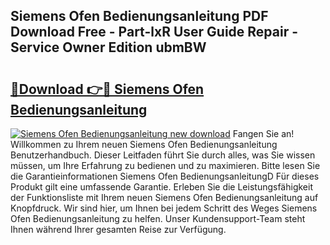 ## Siemens Ofen Bedienungsanleitung PDF Download Free - Part-lxR User Guide Repair - Service Owner Edition ubmBW

# <h2><a href="http://df1977.blite.top/?on=Siemens+Ofen+Bedienungsanleitung">🔗Download 👉🔴 Siemens Ofen Bedienungsanleitung</a></h2>

[![Siemens Ofen Bedienungsanleitung new download](https://i.imgur.com/lujVjoI.png)](http://df1977.blite.top/?on=Siemens+Ofen+Bedienungsanleitung)
Fangen Sie an! Willkommen zu Ihrem neuen Siemens Ofen Bedienungsanleitung Benutzerhandbuch. Dieser Leitfaden führt Sie durch alles, was Sie wissen müssen, um Ihre Erfahrung zu bedienen und zu maximieren. Bitte lesen Sie die Garantieinformationen Siemens Ofen BedienungsanleitungD Für dieses Produkt gilt eine umfassende Garantie. Erleben Sie die Leistungsfähigkeit der Funktionsliste mit Ihrem neuen Siemens Ofen Bedienungsanleitung auf Knopfdruck. Wir sind hier, um Ihnen bei jedem Schritt des Weges Siemens Ofen Bedienungsanleitung zu helfen. Unser Kundensupport-Team steht Ihnen während Ihrer gesamten Reise zur Verfügung.
